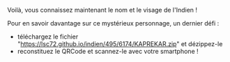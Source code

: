 Voilà, vous connaissez maintenant le nom et le visage de l'Indien !

Pour en savoir davantage sur ce mystérieux personnage, un dernier défi :  
- téléchargez le fichier "https://lsc72.github.io/indien/495/6174/KAPREKAR.zip" et dézippez-le
- reconstituez le QRCode et scannez-le avec votre smartphone !
